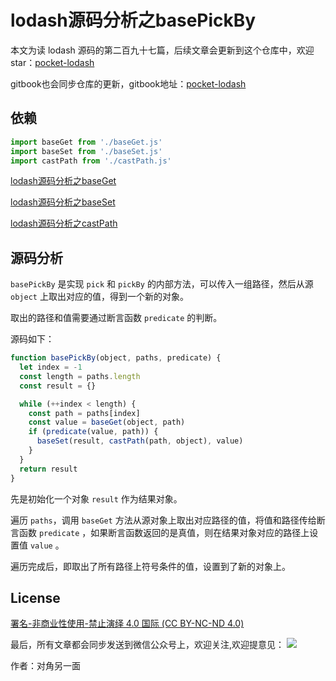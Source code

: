 # lodash源码分析之basePickBy

本文为读 lodash 源码的第二百九十七篇，后续文章会更新到这个仓库中，欢迎 star：[pocket-lodash](https://github.com/yeyuqiudeng/pocket-lodash)

gitbook也会同步仓库的更新，gitbook地址：[pocket-lodash](https://www.gitbook.com/book/yeyuqiudeng/pocket-lodash/details)

## 依赖

```javascript
import baseGet from './baseGet.js'
import baseSet from './baseSet.js'
import castPath from './castPath.js'
```

[lodash源码分析之baseGet](./baseGet.md)

[lodash源码分析之baseSet](./baseSet.md)

[lodash源码分析之castPath](./castPath.md)


## 源码分析

`basePickBy` 是实现 `pick` 和 `pickBy` 的内部方法，可以传入一组路径，然后从源 `object` 上取出对应的值，得到一个新的对象。

取出的路径和值需要通过断言函数 `predicate` 的判断。

源码如下：

```javascript
function basePickBy(object, paths, predicate) {
  let index = -1
  const length = paths.length
  const result = {}

  while (++index < length) {
    const path = paths[index]
    const value = baseGet(object, path)
    if (predicate(value, path)) {
      baseSet(result, castPath(path, object), value)
    }
  }
  return result
}
```

先是初始化一个对象 `result` 作为结果对象。

遍历 `paths`，调用 `baseGet` 方法从源对象上取出对应路径的值，将值和路径传给断言函数 `predicate` ，如果断言函数返回的是真值，则在结果对象对应的路径上设置值 `value` 。

遍历完成后，即取出了所有路径上符号条件的值，设置到了新的对象上。

## License 

[署名-非商业性使用-禁止演绎 4.0 国际 (CC BY-NC-ND 4.0)](http://creativecommons.org/licenses/by-nc-nd/4.0/)

最后，所有文章都会同步发送到微信公众号上，欢迎关注,欢迎提意见：  ![](https://raw.githubusercontent.com/yeyuqiudeng/resource/master/images/qrcode_front-end-article.jpg) 

作者：对角另一面 